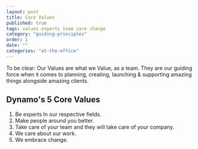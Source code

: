```yaml
---
layout: post
title: Core Values
published: true
tags: values experts team care change
category: "guiding-principles"
order: 1
date: ""
categories: "at-the-office"
---
```



To be clear: Our Values are what we Value, as a team. They are our guiding force when it comes to planning, creating, launching & supporting amazing things alongside amazing clients.

## Dynamo's 5 Core Values
1. Be experts In our respective fields.
2. Make people around you better.
3. Take care of your team and they will take care of your company.
4. We care about our work.
5. We embrace change.



